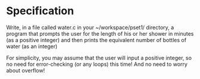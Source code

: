 # Specification

Write, in a file called water.c in your ~/workspace/pset1/ directory, a program that prompts the user for the length of his or her shower in minutes (as a positive integer) and then prints the equivalent number of bottles of water (as an integer)

For simplicity, you may assume that the user will input a positive integer, so no need for error-checking (or any loops) this time! And no need to worry about overflow!